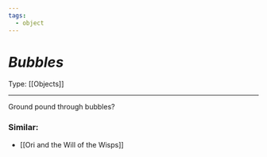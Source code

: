 ```yaml
---
tags:
  - object
---
```

# _Bubbles_

Type: [[Objects]]

----

Ground pound through bubbles?

### Similar:
* [[Ori and the Will of the Wisps]] 